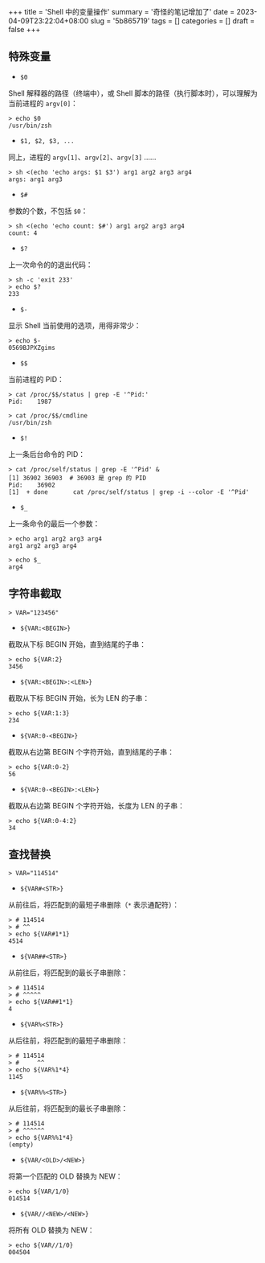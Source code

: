 +++
title = 'Shell 中的变量操作'
summary = '奇怪的笔记增加了'
date = 2023-04-09T23:22:04+08:00
slug = '5b865719'
tags = []
categories = []
draft = false
+++

## 特殊变量

* `$0`

Shell 解释器的路径（终端中），或 Shell 脚本的路径（执行脚本时），可以理解为当前进程的   `argv[0]`：

```shell
> echo $0
/usr/bin/zsh
```

* `$1, $2, $3, ...`

同上，进程的 `argv[1]`、`argv[2]`、`argv[3]` ……

```shell
> sh <(echo 'echo args: $1 $3') arg1 arg2 arg3 arg4
args: arg1 arg3
```

* `$#`

参数的个数，不包括 `$0`：

```shell
> sh <(echo 'echo count: $#') arg1 arg2 arg3 arg4
count: 4
```

* `$?`

上一次命令的的退出代码：

```shell
> sh -c 'exit 233'
> echo $?
233
```

* `$-`

显示 Shell 当前使用的选项，用得非常少：

```shell
> echo $-
0569BJPXZgims
```

*  `$$`

当前进程的 PID：

```shell
> cat /proc/$$/status | grep -E '^Pid:'
Pid:    1987

> cat /proc/$$/cmdline
/usr/bin/zsh
```

* `$!`

上一条后台命令的 PID：

```shell
> cat /proc/self/status | grep -E '^Pid' &
[1] 36902 36903  # 36903 是 grep 的 PID
Pid:    36902
[1]  + done       cat /proc/self/status | grep -i --color -E '^Pid'
```

* `$_`

上一条命令的最后一个参数：

```shell
> echo arg1 arg2 arg3 arg4
arg1 arg2 arg3 arg4

> echo $_
arg4
```

## 字符串截取

```shell
> VAR="123456"
```

* `${VAR:<BEGIN>}`

截取从下标 BEGIN 开始，直到结尾的子串：

```shell
> echo ${VAR:2}  
3456
```

* `${VAR:<BEGIN>:<LEN>}`

截取从下标 BEGIN 开始，长为 LEN 的子串：

```shell
> echo ${VAR:1:3}  
234
```

* `${VAR:0-<BEGIN>}`

截取从右边第 BEGIN 个字符开始，直到结尾的子串：

```shell
> echo ${VAR:0-2}
56
```

* `${VAR:0-<BEGIN>:<LEN>}`

截取从右边第 BEGIN 个字符开始，长度为 LEN 的子串：

```shell
> echo ${VAR:0-4:2}
34
```

## 查找替换

```shell
> VAR="114514"
```

* `${VAR#<STR>}`

从前往后，将匹配到的最短子串删除（`*` 表示通配符）：

```shell
> # 114514 
> # ^^
> echo ${VAR#1*1}
4514
```

* `${VAR##<STR>}`

从前往后，将匹配到的最长子串删除：

```shell
> # 114514
> # ^^^^^
> echo ${VAR##1*1}
4
```

* `${VAR%<STR>}`

从后往前，将匹配到的最短子串删除：

```shell
> # 114514
> #     ^^
> echo ${VAR%1*4}
1145
```

* `${VAR%%<STR>}`

从后往前，将匹配到的最长子串删除：

```shell
> # 114514
> # ^^^^^^
> echo ${VAR%%1*4}
(empty)
```

* `${VAR/<OLD>/<NEW>}`

将第一个匹配的 OLD 替换为 NEW：

```shell
> echo ${VAR/1/0}
014514
```

* `${VAR//<NEW>/<NEW>}`

将所有 OLD 替换为 NEW：

```shell
> echo ${VAR//1/0}
004504
```
